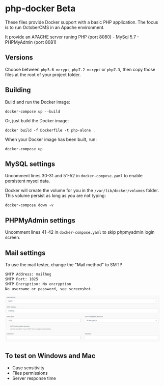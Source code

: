 # php-docker Beta
These files provide Docker support with a basic PHP application.
The focus is to run OctoberCMS in an Apache environment.

It provide an APACHE server runing PHP (port 8080) - MySql 5.7 - PHPMyAdmin (port 8081)

## Versions
Choose between `php5.6-mcrypt`, `php7.2-mcrypt` or `php7.3`, then copy those files at the root of your project folder.

## Building
Build and run the Docker image:
```
docker-compose up --build
```

Or, just build the Docker image:
```
docker build -f Dockerfile -t php-alone .
```

When your Docker image has been built, run:
```
docker-compose up
```

## MySQL settings
Uncomment lines 30-31 and 51-52 in `docker-compose.yaml` to enable persistent mysql data.

Docker will create the volume for you in the `/var/lib/docker/volumes` folder. This volume persist as long as you are not typing:
```
docker-compose down -v
```

## PHPMyAdmin settings
Uncomment lines 41-42 in `docker-compose.yaml` to skip phpmyadmin login screen.

## Mail settings
To use the mail tester, change the "Mail method" to SMTP
```
SMTP Address: mailhog
SMTP Port: 1025
SMTP Encryption: No encryption
No username or password, see screenshot.
```
![OctoberCMS Screenshot](https://github.com/TheJackMachine/php-docker/blob/master/mailsettings.jpg)

## To test on Windows and Mac

- Case sensitivity
- Files permissions
- Server response time
